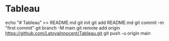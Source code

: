 # Tableau
echo "# Tableau" >> README.md
git init
git add README.md
git commit -m "first commit"
git branch -M main
git remote add origin https://github.com/LatoyaInnocent/Tableau.git
git push -u origin main
